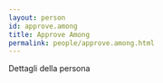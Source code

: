 ```yaml
---
layout: person
id: approve.among
title: Approve Among
permalink: people/approve.among.html
---
```


Dettagli della persona